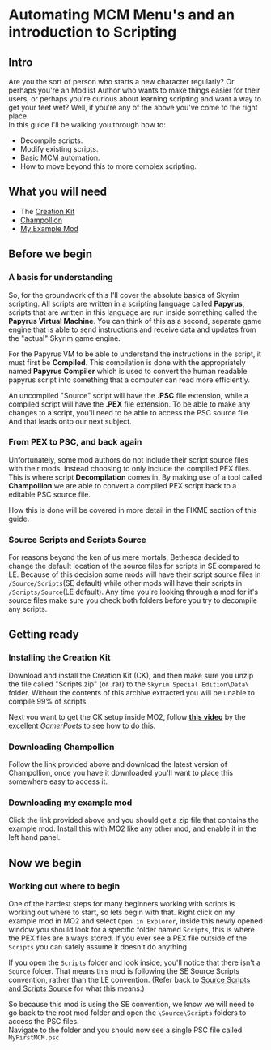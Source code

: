 # Automating MCM Menu's and an introduction to Scripting

## Intro

Are you the sort of person who starts a new character regularly? Or perhaps you're an Modlist Author who wants to make things easier for their users, or perhaps you're curious about learning scripting and want a way to get your feet wet? Well, if you're any of the above you've come to the right place.  
In this guide I'll be walking you through how to:  

- Decompile scripts.
- Modify existing scripts.
- Basic MCM automation.
- How to move beyond this to more complex scripting.  

## What you will need

- The [Creation Kit](https://www.creationkit.com/index.php?title=Category:Getting_Started#Installing_the_Creation_Kit)
- [Champollion](https://www.nexusmods.com/skyrim/mods/35307/?tab=files)
- [My Example Mod](FIXME)

## Before we begin

### A basis for understanding

So, for the groundwork of this I'll cover the absolute basics of Skyrim scripting. All scripts are written in a scripting language called **Papyrus**, scripts that are written in this language are run inside something called the **Papyrus Virtual Machine**. You can think of this as a second, separate game engine that is able to send instructions and receive data and updates from the "actual" Skyrim game engine.  

For the Papyrus VM to be able to understand the instructions in the script, it must first be **Compiled**.  This compilation is done with the appropriately named **Papyrus Compiler** which is used to convert the human readable papyrus script into something that a computer can read more efficiently.  

An uncompiled "Source" script will have the **.PSC** file extension, while a compiled script will have the **.PEX** file extension. To be able to make any changes to a script, you'll need to be able to access the PSC source file. And that leads onto our next subject.

### From PEX to PSC, and back again

Unfortunately, some mod authors do not include their script source files with their mods. Instead choosing to only include the compiled PEX files. This is where script **Decompilation** comes in. By making use of a tool called **Champollion** we are able to convert a compiled PEX script back to a editable PSC source file.  

How this is done will be covered in more detail in the FIXME section of this guide.

### Source Scripts and Scripts Source

For reasons beyond the ken of us mere mortals, Bethesda decided to change the default location of the source files for scripts in SE compared to LE. Because of this decision some mods will have their script source files in ``/Source/Scripts``(SE default) while other mods will have their scripts in ``/Scripts/Source``(LE default). Any time you're looking through a mod for it's source files make sure you check both folders before you try to decompile any scripts.

## Getting ready

### Installing the Creation Kit

Download and install the Creation Kit (CK), and then make sure you unzip the file called "Scripts.zip" (or .rar) to the ``Skyrim Special Edition\Data\`` folder. Without the contents of this archive extracted you will be unable to compile 99% of scripts.

Next you want to get the CK setup inside MO2, follow __[this video](https://www.youtube.com/watch?v=Dq1F62MOviY)__ by the excellent _GamerPoets_ to see how to do this.

### Downloading Champollion

Follow the link provided above and download the latest version of Champollion, once you have it downloaded you'll want to place this somewhere easy to access it.

### Downloading my example mod

Click the link provided above and you should get a zip file that contains the example mod. Install this with MO2 like any other mod, and enable it in the left hand panel.

## Now we begin

### Working out where to begin

One of the hardest steps for many beginners working with scripts is working out where to start, so lets begin with that. Right click on my example mod in MO2 and select ``Open in Explorer``, inside this newly opened window you should look for a specific folder named ``Scripts``, this is where the PEX files are always stored. If you ever see a PEX file outside of the ``Scripts`` you can safely assume it doesn't do anything.

If you open the ``Scripts`` folder and look inside, you'll notice that there isn't a ``Source`` folder. That means this mod is following the SE Source Scripts convention, rather than the LE convention. (Refer back to [Source Scripts and Scripts Source](###-Source-Scripts-and-Scripts-Source) for what this means.)

So because this mod is using the SE convention, we know we will need to go back to the root mod folder and open the ``\Source\Scripts`` folders to access the PSC files.  
Navigate to the folder and you should now see a single PSC file called ``MyFirstMCM.psc``
